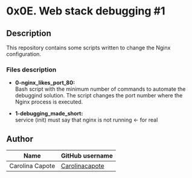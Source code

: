 # 0x0E. Web stack debugging #1

## Description

This repository contains some scripts written to change the Nginx configuration.

### Files description

- **0-nginx_likes_port_80:**  
 Bash script with the minimum number of commands to automate the debuggind solution. The script changes the port number where the Nginx process is executed.

- **1-debugging_made_short:**  
service (init) must say that nginx is not running ← for real

## Author

| Name | GitHub username |
| ------ | ------ |
| Carolina Capote | [Carolinacapote](https://github.com/Carolinacapote) |
